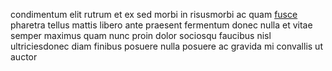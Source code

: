 condimentum elit rutrum et ex sed morbi in risusmorbi ac quam
[fusce](generated_webpages/pretium.md) pharetra tellus mattis libero ante
praesent fermentum donec nulla et vitae semper maximus quam nunc proin dolor
sociosqu faucibus nisl ultriciesdonec diam finibus posuere nulla posuere ac
gravida mi convallis ut auctor